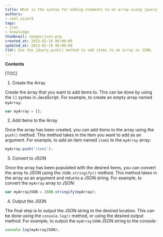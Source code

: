 ```yaml
---
title: What is the syntax for adding elements to an array using jquery?
authors:
- cool_wizard
tags:
- json
- knowledge
thumbnail: images/json.png
created_at: 2023-02-18 00:00:00
updated_at: 2023-02-18 00:00:00
tldr: Use the jQuery.push() method to add items to an array in JSON.
---
```


**Contents**

[TOC]

1. Create the Array 

Create the array that you want to add items to. This can be done by using the `[]` syntax in JavaScript. For example, to create an empty array named `myArray`:

```javascript
var myArray = [];
```

2. Add Items to the Array 

Once the array has been created, you can add items to the array using the `push()` method. This method takes in the item you want to add as an argument. For example, to add an item named `item1` to the `myArray` array:

```javascript
myArray.push('item1');
```

3. Convert to JSON

Once the array has been populated with the desired items, you can convert the array to JSON using the `JSON.stringify()` method. This method takes in the array as an argument and returns a JSON string. For example, to convert the `myArray` array to JSON:

```javascript
var myArrayJSON = JSON.stringify(myArray);
```

4. Output the JSON

The final step is to output the JSON string to the desired location. This can be done using the `console.log()` method, or using the desired output method. For example, to output the `myArrayJSON` JSON string to the console:

```javascript
console.log(myArrayJSON);
```
